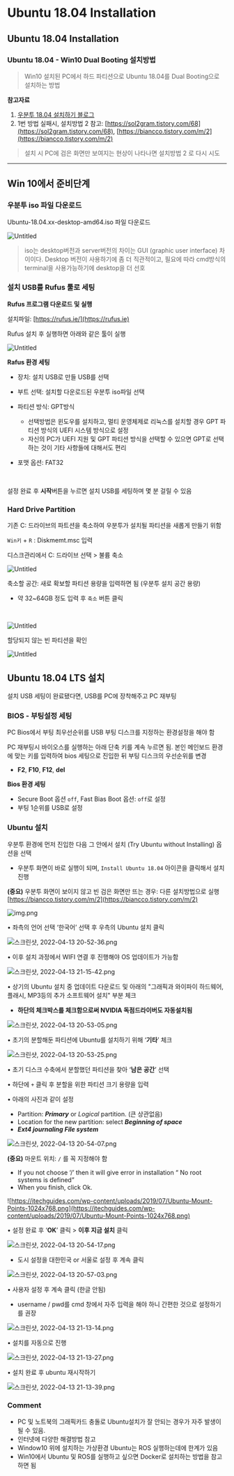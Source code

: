 # Ubuntu 18.04 Installation

## Ubuntu 18.04 Installation

### Ubuntu 18.04 - Win10 Dual Booting 설치방법

> Win10 설치된 PC에서 하드 파티션으로 Ubuntu 18.04를 Dual Booting으로 설치하는 방법

**참고자료**

1. [우분투 18.04 설치하기 블로그](https://neoprogrammer.tistory.com/6)
2. 1번 방법 실패시, 설치방법 2 참고: [https://sol2gram.tistory.com/68](https://sol2gram.tistory.com/68), [https://biancco.tistory.com/m/2](https://biancco.tistory.com/m/2)

> 설치 시 PC에 검은 화면만 보여지는 현상이 나타나면 설치방법 2 로 다시 시도

***

## Win 10에서 준비단계

### 우분투 iso 파일 다운로드

Ubuntu-18.04.xx-desktop-amd64.iso 파일 다운로드

![Untitled](ubuntuImage/Untitled.png)

> iso는 desktop버전과 server버전의 차이는 GUI (graphic user interface) 차이이다. Desktop 버전이 사용하기에 좀 더 직관적이고, 필요에 따라 cmd방식의 terminal을 사용가능하기에 desktop을 더 선호

### 설치 USB를 Rufus 툴로 세팅

**Rufus 프로그램 다운로드 및 실행**

설치파일: [https://rufus.ie/](https://rufus.ie)

Rufus 설치 후 실행하면 아래와 같은 툴이 실행

![Untitled](<ubuntuImage/Untitled 5.png>)

**Rafus 환경 세팅**

* 장치: 설치 USB로 만들 USB를 선택
* 부트 선택: 설치할 다운로드된 우분투 iso파일 선택
* 파티션 방식: GPT방식
  * 선택방법은 윈도우를 설치하고, 멀티 운영체제로 리눅스를 설치할 경우 GPT 파티션 방식의 UEFI 시스템 방식으로 설정
  * 자신의 PC가 UEFI 지원 및 GPT 파티션 방식을 선택할 수 있으면 GPT로 선택하는 것이 기타 사항들에 대해서도 편리
*   포맷 옵션: FAT32

    ​

설정 완료 후 **시작**버튼을 누르면 설치 USB를 세팅하며 몇 분 걸릴 수 있음

### Hard Drive Partition

기존 C: 드라이브의 파트션을 축소하여 우분투가 설치될 파티션을 새롭게 만들기 위함

`Win키` + `R` : Diskmemt.msc 입력

디스크관리에서 C: 드라이브 선택 > 불륨 축소

![Untitled](<ubuntuImage/Untitled 2.png>)

축소할 공간: 새로 확보할 파티션 용량을 입력하면 됨 (우분투 설치 공간 용량)

*   약 32\~64GB 정도 입력 후 `축소` 버튼 클릭

    ​

![Untitled](<ubuntuImage/Untitled 3.png>)

할당되지 않는 빈 파티션을 확인

![Untitled](<ubuntuImage/Untitled 4.png>)

## Ubuntu 18.04 LTS 설치

설치 USB 세팅이 완료됐다면, USB를 PC에 장착해주고 PC 재부팅

### BIOS - 부팅설정 세팅

PC Bios에서 부팅 최우선순위를 USB 부팅 디스크를 지정하는 환경설정을 해야 함

PC 재부팅시 바이오스를 실행하는 아래 단축 키를 계속 누르면 됨. 본인 메인보드 환경에 맞는 키를 입력하여 bios 세팅으로 진입한 뒤 부팅 디스크의 우선순위를 변경

* **F2**, **F10**, **F12**, **del**

**Bios 환경 세팅**

* Secure Boot 옵션 `off`, Fast Bias Boot 옵션: `off`로 설정
* 부팅 1순위를 USB로 설정

### Ubuntu 설치

우분투 환경에 먼저 진입한 다음 그 안에서 설치 (Try Ubuntu without Installing) 옵션을 선택

* 우분투 화면이 바로 실행이 되며, `Install Ubuntu 18.04` 아이콘을 클릭해서 설치 진행

**(중요)** 우분투 화면이 보이지 않고 빈 검은 화면만 뜨는 경우: 다른 설치방법으로 실행 [https://biancco.tistory.com/m/2](https://biancco.tistory.com/m/2)

![img.png](ubuntuImage/img.png)

• 좌측의 언어 선택 ‘한국어’ 선택 후 우측의 Ubuntu 설치 클릭

![스크린샷, 2022-04-13 20-52-36.png](ubuntuImage/스크린샷\_2022-04-13\_20-52-36.png)

• 이후 설치 과정에서 WIFI 연결 후 진행해야 OS 업데이트가 가능함

![스크린샷, 2022-04-13 21-15-42.png](ubuntuImage/스크린샷\_2022-04-13\_21-15-42.png)

• 상기의 Ubuntu 설치 중 업데이트 다운로드 및 아래의 "그래픽과 와이파이 하드웨어, 플래시, MP3등의 추가 소프트웨어 설치" 부분 체크

* **하단의 체크박스를 체크함으로써 NVIDIA 독점드라이버도 자동설치됨**

![스크린샷, 2022-04-13 20-53-05.png](ubuntuImage/스크린샷\_2022-04-13\_20-53-05.png)

• 초기의 분할해둔 파티션에 Ubuntu를 설치하기 위해 ‘**기타**’ 체크

![스크린샷, 2022-04-13 20-53-25.png](ubuntuImage/스크린샷\_2022-04-13\_20-53-25.png)

• 초기 디스크 수축에서 분할했던 파티션을 찾아 ‘**남은 공간**’ 선택

• 하단에 `+` 클릭 후 분할을 위한 파티션 크기 용량을 입력

• 아래의 사진과 같이 설정

* Partition:  _**Primary**_ or _Logical_ partition. (큰 상관없음)
* Location for the new partition: select _**Beginning of space**_&#x20;
* _**Ext4 journaling File system**_

![스크린샷, 2022-04-13 20-54-07.png](ubuntuImage/스크린샷\_2022-04-13\_20-54-07.png)

**(중요)** 마운트 위치: `/` 를 꼭 지정해야 함

* If you not choose ‘/’ then it will give error in installation “ No root systems is defined”
* When you finish, click Ok.

![https://itechguides.com/wp-content/uploads/2019/07/Ubuntu-Mount-Points-1024x768.png](https://itechguides.com/wp-content/uploads/2019/07/Ubuntu-Mount-Points-1024x768.png)

• 설정 완료 후 ‘**OK**’ 클릭 > **이후 지금 설치** 클릭

![스크린샷, 2022-04-13 20-54-17.png](ubuntuImage/스크린샷\_2022-04-13\_20-54-17.png)

* 도시 설정을 대한민국 or 서울로 설정 후 계속 클릭

![스크린샷, 2022-04-13 20-57-03.png](ubuntuImage/스크린샷\_2022-04-13\_20-57-03.png)

• 사용자 설정 후 계속 클릭 (한글 안됨)

* username / pwd를 cmd 창에서 자주 입력을 해야 하니 간편한 것으로 설정하기를 권장

![스크린샷, 2022-04-13 21-13-14.png](ubuntuImage/스크린샷\_2022-04-13\_21-13-14.png)

• 설치를 자동으로 진행

![스크린샷, 2022-04-13 21-13-27.png](ubuntuImage/스크린샷\_2022-04-13\_21-13-27.png)

• 설치 완료 후 ubuntu 재시작하기

![스크린샷, 2022-04-13 21-13-39.png](ubuntuImage/스크린샷\_2022-04-13\_21-13-39.png)

### Comment

* PC 및 노트북의 그래픽카드 충돌로 Ubuntu설치가 잘 안되는 경우가 자주 발생이 될 수 있음.
* 인터넷에 다양한 해결방법 참고
* Window10 위에 설치하는 가상환경 Ubuntu는 ROS 실행하는데에 한계가 있음
* Win10에서 Ubuntu 및 ROS를 실행하고 싶으면 Docker로 설치하는 방법을 참고하면 됨
